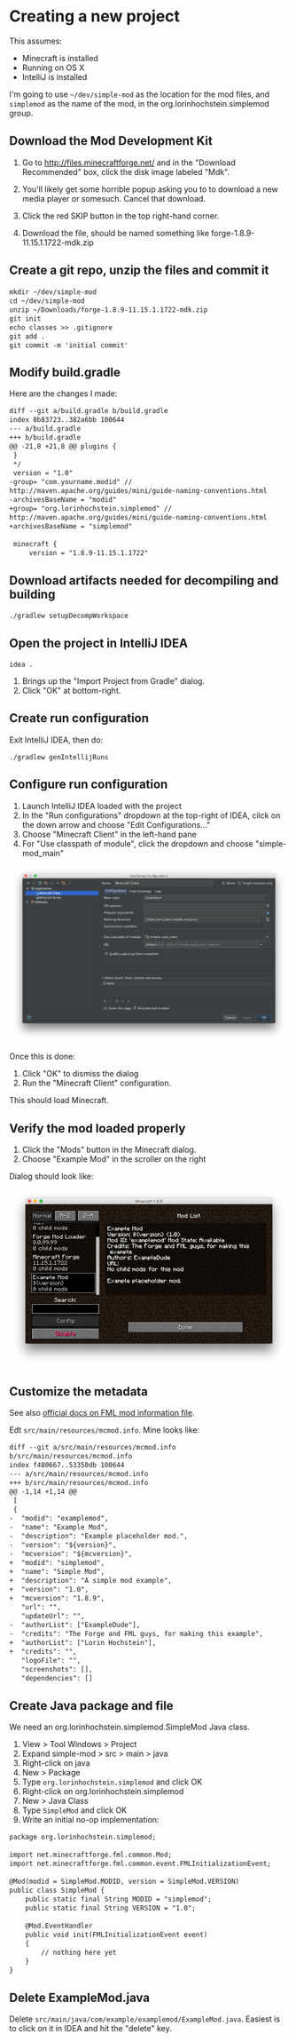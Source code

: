 # Creating a new project

This assumes:

* Minecraft is installed
* Running on OS X
* IntelliJ is installed


I'm going to use `~/dev/simple-mod` as the location for the mod files, and
`simplemod` as the name of the mod, in the org.lorinhochstein.simplemod group.



## Download the Mod Development Kit

1. Go to <http://files.minecraftforge.net/> and in the "Download Recommended" box,
click the disk image labeled "Mdk".

2. You'll likely get some horrible popup asking you to to download a new media
player or somesuch. Cancel that download.

3. Click the red SKIP button in the top right-hand corner.

4. Download the file, should be named something like forge-1.8.9-11.15.1.1722-mdk.zip

## Create a git repo, unzip the files and commit it

```
mkdir ~/dev/simple-mod
cd ~/dev/simple-mod
unzip ~/Downloads/forge-1.8.9-11.15.1.1722-mdk.zip
git init
echo classes >> .gitignore
git add .
git commit -m 'initial commit'
```

## Modify build.gradle

Here are the changes I made:

```
diff --git a/build.gradle b/build.gradle
index 8b83723..382a6bb 100644
--- a/build.gradle
+++ b/build.gradle
@@ -21,8 +21,8 @@ plugins {
 }
 */
 version = "1.0"
-group= "com.yourname.modid" // http://maven.apache.org/guides/mini/guide-naming-conventions.html
-archivesBaseName = "modid"
+group= "org.lorinhochstein.simplemod" // http://maven.apache.org/guides/mini/guide-naming-conventions.html
+archivesBaseName = "simplemod"

 minecraft {
     version = "1.8.9-11.15.1.1722"
```

## Download artifacts needed for decompiling and building

```
./gradlew setupDecompWorkspace
```

## Open the project in IntelliJ IDEA

```
idea .
```

1. Brings up the "Import Project from Gradle" dialog.
2. Click "OK" at bottom-right.

## Create run configuration

Exit IntelliJ IDEA, then do:

```
./gradlew genIntellijRuns
```

## Configure run configuration

1. Launch IntelliJ IDEA loaded with the project
1. In the "Run configurations" dropdown at the top-right of IDEA, cilck on the down
   arrow and choose "Edit Configurations..."
1. Choose "Minecraft Client" in the left-hand pane
1. For "Use classpath of module", click the dropdown and choose
   "simple-mod_main"

![Screen shot](img/run-config.png)

Once this is done:

1. Click "OK" to dismiss the dialog
1. Run the "Minecraft Client" configuration.

This should load Minecraft.

## Verify the mod loaded properly

1. Click the "Mods" button in the Minecraft dialog.
1. Choose "Example Mod" in the scroller on the right

Dialog should look like:

![Screen shot](img/mod-dialog.png)


## Customize the metadata

See also [official docs on FML mod information file][fmlmodinfo].

[fmlmodinfo]: https://github.com/MinecraftForge/FML/wiki/FML-mod-information-file


Edt `src/main/resources/mcmod.info`. Mine looks like:

```
diff --git a/src/main/resources/mcmod.info b/src/main/resources/mcmod.info
index f480667..53350db 100644
--- a/src/main/resources/mcmod.info
+++ b/src/main/resources/mcmod.info
@@ -1,14 +1,14 @@
 [
 {
-  "modid": "examplemod",
-  "name": "Example Mod",
-  "description": "Example placeholder mod.",
-  "version": "${version}",
-  "mcversion": "${mcversion}",
+  "modid": "simplemod",
+  "name": "Simple Mod",
+  "description": "A simple mod example",
+  "version": "1.0",
+  "mcversion": "1.8.9",
   "url": "",
   "updateUrl": "",
-  "authorList": ["ExampleDude"],
-  "credits": "The Forge and FML guys, for making this example",
+  "authorList": ["Lorin Hochstein"],
+  "credits": "",
   "logoFile": "",
   "screenshots": [],
   "dependencies": []
```

## Create Java package and file

We need an org.lorinhochstein.simplemod.SimpleMod Java
class.

1. View > Tool Windows > Project
1. Expand simple-mod > src > main > java
1. Right-click on java
1. New > Package
1. Type `org.lorinhochstein.simplemod` and click OK
1. Right-click on org.lorinhochstein.simplemod
1. New > Java Class
1. Type `SimpleMod` and click OK
1. Write an initial no-op implementation:


```
package org.lorinhochstein.simplemod;

import net.minecraftforge.fml.common.Mod;
import net.minecraftforge.fml.common.event.FMLInitializationEvent;

@Mod(modid = SimpleMod.MODID, version = SimpleMod.VERSION)
public class SimpleMod {
    public static final String MODID = "simplemod";
    public static final String VERSION = "1.0";

    @Mod.EventHandler
    public void init(FMLInitializationEvent event)
    {
        // nothing here yet
    }
}
```

## Delete ExampleMod.java

Delete `src/main/java/com/example/examplemod/ExampleMod.java`. Easiest is to
click on it in IDEA and hit the "delete" key.
